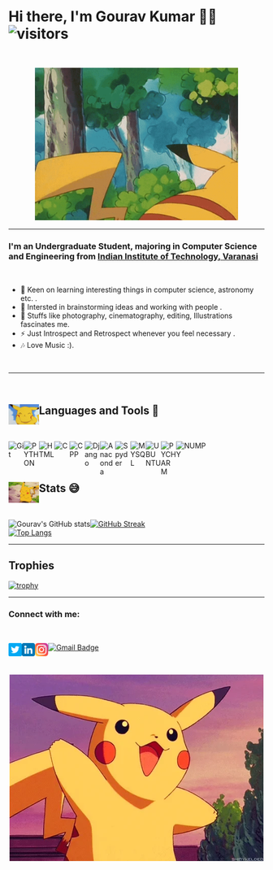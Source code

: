 # Hi there, I'm Gourav Kumar 👋🙃 ![visitors](https://visitor-badge.glitch.me/badge?page_id=Gourav-Kr&left_color=e63946&right_color=green) 
<br>
<p align="center">
  <img aligh="center" src="https://github.com/Gourav-Kr/Gourav-Kr/blob/main/Img/giphy%20(1).gif" width="400px">
</p>

---

### I'm an Undergraduate Student, majoring in Computer Science and Engineering from  <a href="/https://www.iitbhu.ac.in/"> <b>Indian Institute of Technology</b>, Varanasi</a> 
<br>

- 🌱  Keen on learning interesting things in computer science, astronomy etc. .
- 👯  Intersted in brainstorming ideas and working with people .
- 📸  Stuffs like photography, cinematography, editing, Illustrations fascinates me.
- ⚡  Just Introspect and Retrospect whenever you feel necessary .
- 🎶  Love Music :).
<br>

---

<br>

## Languages and Tools 🧰  <img align="left" alt="Git" width="60px" src="https://github.com/Gourav-Kr/Gourav-Kr/blob/main/Img/hello%20pika.gif" /> 

<br>

[<img align="left" alt="Git" width="30px" src="https://github.com/sahilsingh2402/sahilsingh2402/blob/main/files_ss2402/git.svg" />](https://git-scm.com/)

[<img align="left" alt="PYTHON" width="30px" src="https://github.com/sahilsingh2402/sahilsingh2402/blob/main/files_ss2402/python.svg" />](https://www.python.org/)

[<img align="left" alt="HTML" width="30px" src="https://github.com/sahilsingh2402/sahilsingh2402/blob/main/files_ss2402/html.svg" />](https://html.com/)

[<img align="left" alt="C" width="30px" src="https://github.com/sahilsingh2402/sahilsingh2402/blob/main/files_ss2402/c-original.svg" />](https://www.cprogramming.com/)

[<img align="left" alt="CPP" width="30px" src="https://github.com/sahilsingh2402/sahilsingh2402/blob/main/files_ss2402/cpp.svg" />](https://www.cplusplus.com/)

[<img align="left" alt="Django" width="30px" src="https://github.com/sahilsingh2402/sahilsingh2402/blob/main/files_ss2402/django.svg" />](https://www.djangoproject.com/)

[<img align="left" alt="Anaconda" width="30px" src="https://github.com/sahilsingh2402/sahilsingh2402/blob/main/files_ss2402/anaconda.png" />](https://www.anaconda.com/)

[<img align="left" alt="Spyder" width="30px" src="https://github.com/sahilsingh2402/sahilsingh2402/blob/main/files_ss2402/spyder.png" />](https://www.spyder-ide.org/)

[<img align="left" alt="MYSQL" width="30px" src="https://github.com/sahilsingh2402/sahilsingh2402/blob/main/files_ss2402/mysql.svg" />](https://www.mysql.com/)

[<img align="left" alt="UBUNTU" width="30px" src="https://github.com/sahilsingh2402/sahilsingh2402/blob/main/files_ss2402/ubuntu.svg" />](https://ubuntu.com/)

[<img align="left" alt="PYCHARM" width="30px" src="https://github.com/sahilsingh2402/sahilsingh2402/blob/main/files_ss2402/pycharm.svg" />](https://www.jetbrains.com/pycharm/)

[<img align="left" alt="NUMPY" width="60px" src="https://github.com/sahilsingh2402/sahilsingh2402/blob/main/files_ss2402/numpy.svg" />](https://numpy.org/)

<br>
<br>

<br>

## Stats 😅  <img align="left" alt="Git" width="60px" src="https://github.com/Gourav-Kr/Gourav-Kr/blob/main/Img/giphy.gif" /> <br>

<!-- <img align="center" src="https://github.com/Gourav-Kr/Gourav-Kr/blob/main/Img/giphy.gif" width="90px"> -->
<br>

![Gourav's GitHub stats](https://github-readme-stats.vercel.app/api?username=Gourav-Kr&count_private=true&theme=chartreuse-dark&show_icons=true&line_height=30px)[![GitHub Streak](https://github-readme-streak-stats.herokuapp.com?user=Gourav-Kr&theme=github-dark&date_format=M%20j%5B%2C%20Y%5D&border=DDDDDD)](https://git.io/streak-stats)
<br>
[![Top Langs](https://github-readme-stats.vercel.app/api/top-langs/?username=Gourav-Kr&layout=compact&theme=chartreuse-dark&show_icons=true&line_height=40px&card_width=445px)](https://github.com/anuraghazra/github-readme-stats)


---

## Trophies

[![trophy](https://github-profile-trophy.vercel.app/?username=Gourav-kr&column=4&theme=darkhub&margin-w=10&margin-h=10)](https://github.com/Gourav-Kr/github-profile-trophy)

---

### Connect with me:

<br>

[![Gmail Badge](https://img.shields.io/badge/-gouravcoc667@gmail.com-c14438?style=flat-square&logo=Gmail&logoColor=white&link=mailto:gouravcoc667@gmail.com)](mailto:gouravcoc667@gmail.com)
[<img align="left" alt="gk | Twitter" width="26px" src="https://github.com/Gourav-Kr/Gourav-Kr/blob/main/Img/twitter.png" />](https://twitter.com/Gourav_in_lko)
[<img align="left" alt="gk | LinkedIn" width="26px" src="https://github.com/Gourav-Kr/Gourav-Kr/blob/main/Img/linkedin.png" />](https://www.linkedin.com/public-profile/settings?trk=d_flagship3_profile_self_view_public_profile&lipi=urn%3Ali%3Apage%3Ad_flagship3_profile_self_edit_contact_info%3BfjJab5P8TuScFfpTKKLuRw%3D%3D)
[<img align="left" alt="GK | Instagram" width="26px" src="https://github.com/Gourav-Kr/Gourav-Kr/blob/main/Img/instagram.png" />](https://www.instagram.com/itz_gk_gourav?r=nametag)

<br>

<p align="center">
  <img aligh="center" src="https://github.com/Gourav-Kr/Gourav-Kr/blob/main/Img/giphy.webp" width="500px">
</p>


